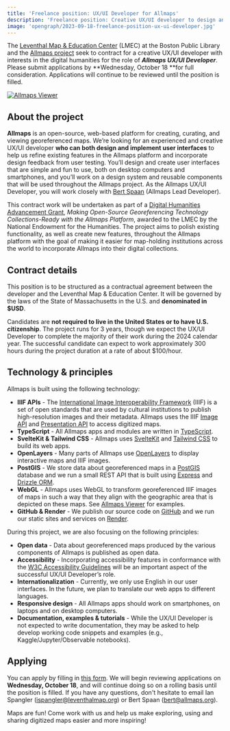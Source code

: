```yaml
---
title: 'Freelance position: UX/UI Developer for Allmaps'
description: 'Freelance position: Creative UX/UI developer to design and implement new features in the Allmaps platform'
image: 'opengraph/2023-09-18-freelance-position-ux-ui-developer.jpg'
---
```


<!-- ### Developer sought for NEH-funded project on georeferencing and digital humanities -->

<script lang="ts">
  import { base } from '$app/paths'

	import { MapMonster } from '@allmaps/ui'
  import { yellow } from '@allmaps/tailwind'

  const speechBalloonBackgroundColor = yellow
  const speechBalloonTextColor = 'black'
</script>

The [Leventhal Map & Education Center](https://www.leventhalmap.org/) (LMEC) at the Boston Public Library and the [Allmaps project](https://allmaps.org) seek to contract for a creative UX/UI developer with interests in the digital humanities for the role of **_Allmaps UX/UI Developer_**. Please submit applications by **Wednesday, October 18 **for full consideration. Applications will continue to be reviewed until the position is filled.

<a href="https://allmaps.org/"><img alt="Allmaps Viewer" src="{base}/images/allmaps-viewer.jpg" /></a>

## About the project

**Allmaps** is an open-source, web-based platform for creating, curating, and viewing georeferenced maps. We’re looking for an experienced and creative UX/UI developer **who can both design and implement user interfaces** to help us refine existing features in the Allmaps platform and incorporate design feedback from user testing. You’ll design and create user interfaces that are simple and fun to use, both on desktop computers and smartphones, and you’ll work on a design system and reusable components that will be used throughout the Allmaps project. As the Allmaps UX/UI Developer, you will work closely with [Bert Spaan](https://twitter.com/bertspaan) (Allmaps Lead Developer).

This contract work will be undertaken as part of a [Digital Humanities Advancement Grant](https://www.neh.gov/news/neh-announces-413-million-280-humanities-projects-nationwide), _Making Open-Source Georeferencing Technology Collections-Ready with the Allmaps Platform_, awarded to the LMEC by the National Endowment for the Humanities. The project aims to polish existing functionality, as well as create new features, throughout the Allmaps platform with the goal of making it easier for map-holding institutions across the world to incorporate Allmaps into their digital collections.

## Contract details

This position is to be structured as a contractual agreement between the developer and the Leventhal Map & Education Center. It will be governed by the laws of the State of Massachusetts in the U.S. and **denominated in $USD**.

Candidates are **not required to live in the United States or to have U.S. citizenship**. The project runs for 3 years, though we expect the UX/UI Developer to complete the majority of their work during the 2024 calendar year. The successful candidate can expect to work approximately 300 hours during the project duration at a rate of about $100/hour.

## Technology & principles

Allmaps is built using the following technology:

- **IIIF APIs** - The [International Image Interoperability Framework](https://iiif.io/) (IIIF) is a set of open standards that are used by cultural institutions to publish high-resolution images and their metadata. Allmaps uses the IIIF [Image API](https://iiif.io/api/image/3.0/) and [Presentation API](https://iiif.io/api/presentation/3.0/) to access digitized maps.
- **TypeScript** - All Allmaps apps and modules are written in [TypeScript](https://www.typescriptlang.org/).
- **SvelteKit & Tailwind CSS** - Allmaps uses [SvelteKit](https://kit.svelte.dev/) and [Tailwind CSS](https://tailwindcss.com/) to build its web apps.
- **OpenLayers** - Many parts of Allmaps use [OpenLayers](https://openlayers.org/) to display interactive maps and IIIF images.
- **PostGIS** - We store data about georeferenced maps in a [PostGIS](http://postgis.net/) database and we run a small REST API that is built using [Express](https://expressjs.com/) and [Drizzle ORM](https://orm.drizzle.team/).
- **WebGL** - Allmaps uses WebGL to transform georeferenced IIIF images of maps in such a way that they align with the geographic area that is depicted on these maps. See [Allmaps Viewer](https://viewer.allmaps.org/?url=https%3A%2F%2Fannotations.allmaps.org%2F%3Furl%3Dhttps%3A%2F%2Frotterdamspubliek.nl%2Fiiif%2FNL-RtSA_4001_1972-755-1%2Finfo.json) for examples.
- **GitHub & Render** - We publish our source code on [GitHub](https://github.com/allmaps/allmaps) and we run our static sites and services on [Render](https://render.com/).

During this project, we are also focusing on the following principles:

- **Open data** - Data about georeferenced maps produced by the various components of Allmaps is published as open data.
- **Accessibility** - Incorporating accessibility features in conformance with the [W3C Accessibility Guidelines](https://www.w3.org/WAI/standards-guidelines/) will be an important aspect of the successful UX/UI Developer’s role.
- **Internationalization** - Currently, we only use English in our user interfaces. In the future, we plan to translate our web apps to different languages.
- **Responsive design** - All Allmaps apps should work on smartphones, on laptops and on desktop computers.
- **Documentation, examples & tutorials** - While the UX/UI Developer is not expected to write documentation, they may be asked to help develop working code snippets and examples (e.g., Kaggle/Jupyter/Observable notebooks).

## Applying

You can apply by filling in [this form](https://airtable.com/appfE1BFZoHj0lgNu/shruyy2LqptK53AB1). We will begin reviewing applications on **Wednesday, October 18**, and will continue doing so on a rolling basis until the position is filled. If you have any questions, don't hesitate to email Ian Spangler ([ispangler@leventhalmap.org](mailto:ispangler@leventhalmap.org)) or Bert Spaan ([bert@allmaps.org](mailto:bert@allmaps.org)).

<div class="p-4 not-prose">
  <MapMonster
    mood="excited"
    color="yellow"
    {speechBalloonBackgroundColor}
    {speechBalloonTextColor}>
    <p class="not-prose">Maps are fun! Come work with us and help us make exploring, using and sharing digitized maps easier and more inspiring!</p>
  </MapMonster>
</div>
